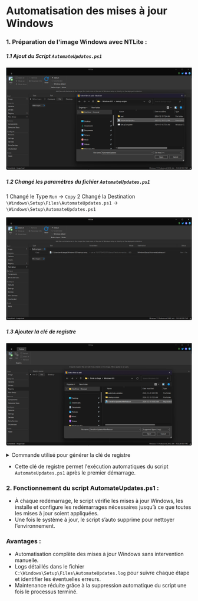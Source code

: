 # Automatisation des mises à jour Windows

### 1. Préparation de l'image Windows avec NTLite :

##### 1.1 Ajout du Script `AutomateUpdates.ps1`

![ChoseAutomateUpdatesFile.png](ChoseAutomateUpdatesFile.png)


##### 1.2 Changé les paramètres du fichier `AutomateUpdates.ps1`

  1 Changé le Type `Run` → `Copy`
  2 Changé la Destination `\Windows\Setup\Files\AutomateUpdates.ps1` → `\Windows\Setup\AutomateUpdates.ps1`

![ChangeParameters.png](ChangeParameters.png)


##### 1.3 Ajouter la clé de registre

![ChoseRegFile.png](ChoseRegFile.png)


<details id="bkmrk-commande-utilis%C3%A9-pou"><summary>Commande utilisé pour générer la clé de registre</summary>

Set-ItemProperty -Path "HKLM:\\Software\\Microsoft\\Windows\\CurrentVersion\\RunOnce" -Name "CheckForUpdatesAfterReboot" -Value "Powershell.exe -ExecutionPolicy Bypass -File C:\\Windows\\Setup\\AutomateUpdates.ps1"
</details>

- Cette clé de registre permet l'exécution automatiques du script `AutomateUpdates.ps1` après le premier démarrage.

### 2. Fonctionnement du script AutomateUpdates.ps1 :

- À chaque redémarrage, le script vérifie les mises à jour Windows, les installe et configure les redémarrages nécessaires jusqu’à ce que toutes les mises à jour soient appliquées.
- Une fois le système à jour, le script s’auto supprime pour nettoyer l’environnement.

### Avantages :

- Automatisation complète des mises à jour Windows sans intervention manuelle.
- Logs détaillés dans le fichier `C:\Windows\Setup\Files\AutomateUpdates.log` pour suivre chaque étape et identifier les éventuelles erreurs.
- Maintenance réduite grâce à la suppression automatique du script une fois le processus terminé.
